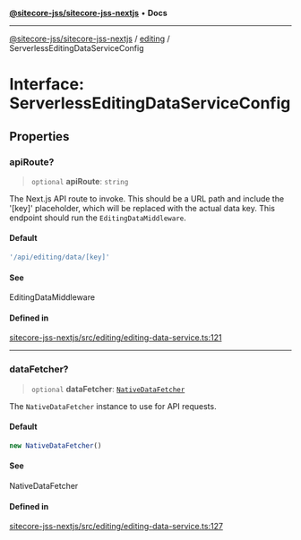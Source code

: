 [**@sitecore-jss/sitecore-jss-nextjs**](../../README.md) • **Docs**

***

[@sitecore-jss/sitecore-jss-nextjs](../../README.md) / [editing](../README.md) / ServerlessEditingDataServiceConfig

# Interface: ServerlessEditingDataServiceConfig

## Properties

### apiRoute?

> `optional` **apiRoute**: `string`

The Next.js API route to invoke.
This should be a URL path and include the '[key]' placeholder, which will be replaced with the actual data key.
This endpoint should run the `EditingDataMiddleware`.

#### Default

```ts
'/api/editing/data/[key]'
```

#### See

EditingDataMiddleware

#### Defined in

[sitecore-jss-nextjs/src/editing/editing-data-service.ts:121](https://github.com/Sitecore/jss/blob/d160f1095278a16ea5872cd77afb8f20ec721b2a/packages/sitecore-jss-nextjs/src/editing/editing-data-service.ts#L121)

***

### dataFetcher?

> `optional` **dataFetcher**: [`NativeDataFetcher`](../../index/classes/NativeDataFetcher.md)

The `NativeDataFetcher` instance to use for API requests.

#### Default

```ts
new NativeDataFetcher()
```

#### See

NativeDataFetcher

#### Defined in

[sitecore-jss-nextjs/src/editing/editing-data-service.ts:127](https://github.com/Sitecore/jss/blob/d160f1095278a16ea5872cd77afb8f20ec721b2a/packages/sitecore-jss-nextjs/src/editing/editing-data-service.ts#L127)
